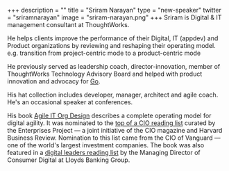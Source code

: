 +++
description = ""
title = "Sriram Narayan"
type = "new-speaker"
twitter = "sriramnarayan"
image = "sriram-narayan.png"
+++
Sriram is Digital & IT management consultant at ThoughtWorks.

He helps clients improve the performance of their Digital, IT (appdev) and Product organizations by reviewing and reshaping their operating model. e.g. transition from project-centric mode to a product-centric mode

He previously served as leadership coach, director-innovation, member of ThoughtWorks Technology Advisory Board and helped with product innovation and advocacy for [Go](http://www.go.cd/).

His hat collection includes developer, manager, architect and agile coach. He's an occasional speaker at conferences.

His book [Agile IT Org Design](http://www.agileorgdesign.com/) describes a complete operating model for digital agility. It was nominated to the [top of a CIO reading list](https://enterprisersproject.com/article/2016/7/2016-cio-must-reads-win-book-list) curated by the Enterprises Project — a joint initiative of the CIO magazine and Harvard Business Review. Nomination to this list came from the CIO of Vanguard — one of the world's largest investment companies. The book was also featured in a [digital leaders reading list](http://digileaders.com/digital-leaders-summer-reads/) by the Managing Director of Consumer Digital at Lloyds Banking Group.